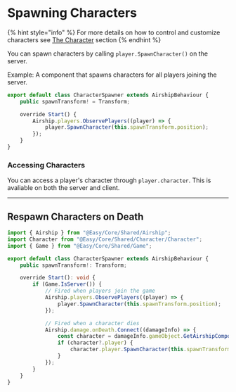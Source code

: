 # Spawning Characters

{% hint style="info" %}
For more details on how to control and customize characters see [The Character](broken-reference) section
{% endhint %}

You can spawn characters by calling `player.SpawnCharacter()` on the server.

Example: A component that spawns characters for all players joining the server.

```typescript
export default class CharacterSpawner extends AirshipBehaviour {
    public spawnTransform! = Transform;

    override Start() {
        Airship.players.ObservePlayers((player) => {
            player.SpawnCharacter(this.spawnTransform.position);
        });
    }
}
```

### Accessing Characters

You can access a player's character through `player.character`. This is avaliable on both the server and client.&#x20;

***

## Respawn Characters on Death

```typescript
import { Airship } from "@Easy/Core/Shared/Airship";
import Character from "@Easy/Core/Shared/Character/Character";
import { Game } from "@Easy/Core/Shared/Game";

export default class CharacterSpawner extends AirshipBehaviour {
	public spawnTransform!: Transform;

	override Start(): void {
		if (Game.IsServer()) {
			// Fired when players join the game
			Airship.players.ObservePlayers((player) => {
				player.SpawnCharacter(this.spawnTransform.position);
			});

			// Fired when a character dies
			Airship.damage.onDeath.Connect((damageInfo) => {
				const character = damageInfo.gameObject.GetAirshipComponent<Character>();
				if (character?.player) {
					character.player.SpawnCharacter(this.spawnTransform.position);
				}
			});
		}
	}
}

```
